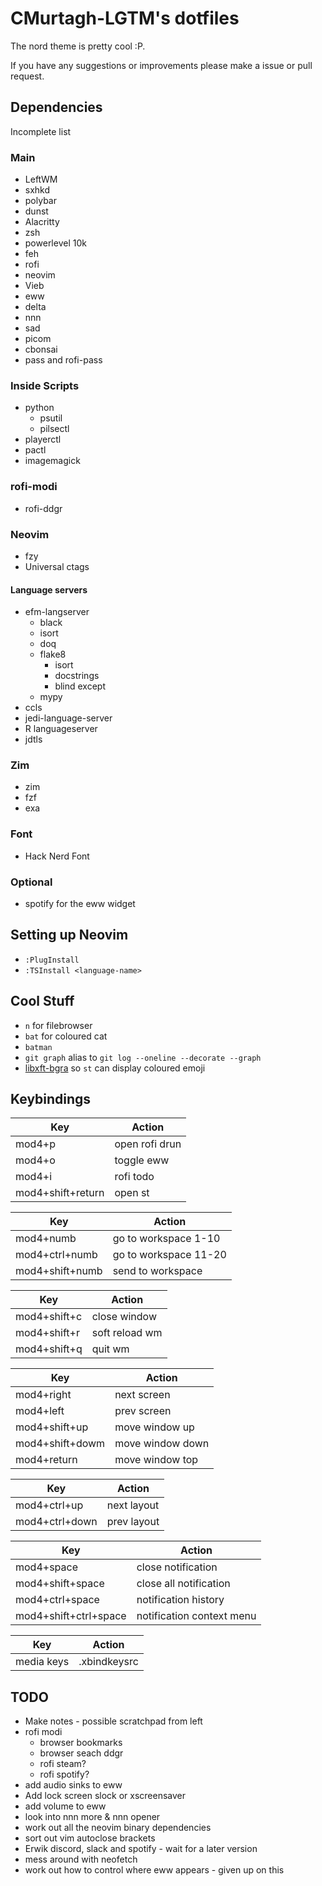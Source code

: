 # CMurtagh-LGTM's dotfiles

The nord theme is pretty cool :P.

If you have any suggestions or improvements please make a issue or pull request.

## Dependencies

Incomplete list

### Main
- LeftWM
- sxhkd
- polybar
- dunst
- Alacritty
- zsh
- powerlevel 10k
- feh
- rofi
- neovim
- Vieb
- eww
- delta
- nnn
- sad
- picom
- cbonsai
- pass and rofi-pass

### Inside Scripts
- python
	- psutil
	- pilsectl
- playerctl
- pactl
- imagemagick

### rofi-modi
- rofi-ddgr

### Neovim
- fzy
- Universal ctags

#### Language servers
- efm-langserver
    - black
    - isort
    - doq
    - flake8
        - isort
        - docstrings
        - blind except
    - mypy
- ccls
- jedi-language-server
- R languageserver
- jdtls

### Zim
- zim
- fzf
- exa

### Font
- Hack Nerd Font

### Optional
- spotify for the eww widget

## Setting up Neovim
- `:PlugInstall`
- `:TSInstall <language-name>`

## Cool Stuff
- `n` for filebrowser
- `bat` for coloured cat
- `batman`
- `git graph` alias to `git log --oneline --decorate --graph`
- [libxft-bgra](https://aur.archlinux.org/packages/libxft-bgra/) so `st` can display coloured emoji

## Keybindings
Key 					| Action
------------------------|----------------------
mod4+p					| open rofi drun
mod4+o					| toggle eww
mod4+i                  | rofi todo
mod4+shift+return		| open st

Key 					| Action
------------------------|----------------------
mod4+numb				| go to workspace 1-10
mod4+ctrl+numb			| go to workspace 11-20
mod4+shift+numb 		| send to workspace

Key 					| Action
------------------------|----------------------
mod4+shift+c			| close window
mod4+shift+r			| soft reload wm
mod4+shift+q			| quit wm

Key 					| Action
------------------------|----------------------
mod4+right				| next screen
mod4+left				| prev screen
mod4+shift+up			| move window up
mod4+shift+dowm			| move window down
mod4+return				| move window top

Key 					| Action
------------------------|----------------------
mod4+ctrl+up			| next layout
mod4+ctrl+down			| prev layout

Key 					| Action
------------------------|----------------------
mod4+space				| close notification
mod4+shift+space		| close all notification
mod4+ctrl+space			| notification history
mod4+shift+ctrl+space	| notification context menu

Key 					| Action
------------------------|----------------------
media keys				| .xbindkeysrc

## TODO
- Make notes - possible scratchpad from left
- rofi modi
    - browser bookmarks
    - browser seach ddgr
    - rofi steam?
    - rofi spotify?
- add audio sinks to eww
- Add lock screen slock or xscreensaver
- add volume to eww
- look into nnn more & nnn opener
- work out all the neovim binary dependencies
- sort out vim autoclose brackets
- Erwik discord, slack and spotify - wait for a later version
- mess around with neofetch
- work out how to control where eww appears - given up on this
